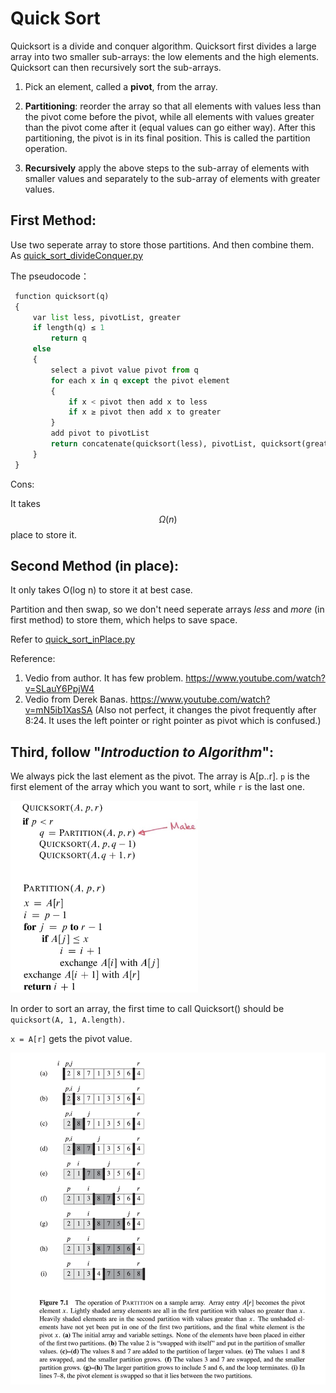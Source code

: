 # Quick Sort

Quicksort is a divide and conquer algorithm. Quicksort first divides a large array into two smaller sub-arrays: the low elements and the high elements. Quicksort can then recursively sort the sub-arrays. 

1. Pick an element, called a **pivot**, from the array.

2. **Partitioning**: reorder the array so that all elements with values less than the pivot come before the pivot, while all elements with values greater than the pivot come after it (equal values can go either way). After this partitioning, the pivot is in its final position. This is called the partition operation.

3. **Recursively** apply the above steps to the sub-array of elements with smaller values and separately to the sub-array of elements with greater values.

## First Method:

Use two seperate array to store those partitions. And then combine them.
As [quick_sort_divideConquer.py](quick_sort_divideConquer.py)

The pseudocode：
```python
 function quicksort(q)
 {
     var list less, pivotList, greater
     if length(q) ≤ 1 
         return q
     else 
     {
         select a pivot value pivot from q
         for each x in q except the pivot element
         {
             if x < pivot then add x to less
             if x ≥ pivot then add x to greater
         }
         add pivot to pivotList
         return concatenate(quicksort(less), pivotList, quicksort(greater))
     }
 }
 ```

Cons:

It takes $$\Omega (n)$$ place to store it.


## Second Method (in place):

It only takes O(log n) to store it at best case.
  
Partition and then swap, so we don't need seperate arrays *less* and *more* (in first method) to store them, which helps to save space.

Refer to [quick_sort_inPlace.py](quick_sort_inPlace.py)

Reference:

1. Vedio from author. It has few problem. https://www.youtube.com/watch?v=SLauY6PpjW4
2. Vedio from Derek Banas. https://www.youtube.com/watch?v=mN5ib1XasSA (Also not perfect, it changes the pivot frequently after 8:24. It uses the left pointer or right pointer as pivot which is confused.)

## Third, follow "*Introduction to Algorithm*":

We always pick the last element as the pivot. The array is A[p..r]. `p` is the first element of the array which you want to sort, while `r` is the last one.

<img src="quicksort_IntroAlg.png" width=300/>

In order to sort an array, the first time to call Quicksort() should be `quicksort(A, 1, A.length)`. 

`x = A[r]` gets the pivot value.

<img src="quicksort_partition.png" />
